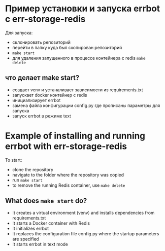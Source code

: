# Пример установки и запуска errbot c err-storage-redis
Для запуска:
- склонировать репозиторий
- перейти в папку куда был скопирован репозиторий
- `make start`
- для удаления запущенного в процессе контейнера с redis `make delete`

## что делает make start?
- создает venv и устаналивает зависимости из requirements.txt
- запускает docker контейнер с redis
- инициализирует errbot
- замена файла конфигурации config.py где прописаны параметры для запуска
- запуск errbot в режиме text

# Example of installing and running errbot with err-storage-redis
To start:
- clone the repository
- navigate to the folder where the repository was copied
- run `make start`
- to remove the running Redis container, use `make delete`

## What does `make start` do?
- It creates a virtual environment (venv) and installs dependencies from requirements.txt
- It starts a Docker container with Redis
- It initializes errbot
- It replaces the configuration file config.py where the startup parameters are specified
- It starts errbot in text mode
